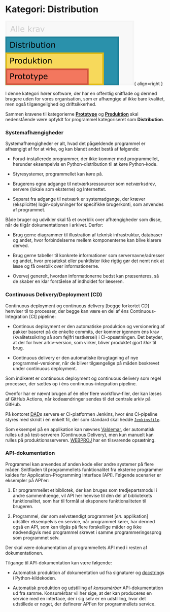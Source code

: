 # Kategori: Distribution

![Illustration af kategorien Distribution](assets/kategorikrav-distribution.png){ align=right }

I denne kategori hører software, der har en offentlig snitflade og dermed
brugere uden for vores organisation, som er afhængige af ikke bare kvalitet,
men også tilgængelighed og driftsikkerhed.

Sammen kravene til kategorierne **[Prototype](prototype.md)** og **[Produktion](produktion.md)**
skal nedenstående være opfyldt for programmel kategoriseret
som **Distribution**.


### Systemafhængigheder

Systemafhængigheder er alt, hvad det pågældende programmel er afhængigt af for
at virke, og kan blandt andet bestå af følgende:

*   Forud-installerede programmer, der ikke kommer med programmellet, herunder
    eksempelvis en Python-distribution til at køre Python-kode.

*   Styresystemer, programmellet kan køre på.

*   Brugerens egne adgange til netværksressourcer som netværksdrev, servere
    (lokale som eksterne) og Internettet.

*   Separat fra adgange til netværk er systemadgange, der kræver
    (eksplicitte) login-oplysninger for specifikke brugerkonti, som anvendes af
    programmet.


Både bruger og udvikler skal få et overblik over afhængigheder som disse, når de
tilgår dokumentationen i arkivet. Derfor:

*   Brug gerne diagrammer til illustration af teknisk infrastruktur, databaser
    og andet, hvor forbindelserne mellem komponenterne kan blive klarere
    derved.

*   Brug gerne tabeller til konkrete informationer som servernavne/adresser og
    andet, hvor prosatekst eller punktlister ikke rigtig gør det nemt nok at
    læse og få overblik over informationerne.

*   Overvej generelt, hvordan informationerne bedst kan præsenteres, så de
    skaber en klar forståelse af indholdet for læseren.



### Continuous Delivery/Deployment (CD)

Continuous deployment og continuous delivery [begge forkortet CD] henviser til
to processer, der begge kan være en del af éns Continuous-Integration
[CI] pipeline:

*   Continous deployment er den automatiske produktion og versionering af pakker
    baseret på de enkelte commits, der kommer igennem éns krav
    (kvalitetssikring så som fejlfri testkørsel) i CI-opsætningen. Det betyder,
    at der for hver arkiv-version, som virker, bliver produktet gjort *klar*
    til brug.

*   Continuous delivery er den automatiske ibrugtagning af nye
    programmel-versioner, når de bliver tilgængelige på måden beskrevet under
    continuous deployment.

Som indikeret er continuous deployment og continuous delivery som regel
processer, der sættes op i éns continuous-integration pipeline.

Ovenfor har er nævnt brugen af én eller flere workflow-filer, der kan læses af
GitHub Actions, når kodeændringer sendes til det centrale arkiv på GitHub.

På kontoret <abbr title="Datadistribution">DAD</abbr>s servere er CI-platformen
Jenkins, hvor éns CI-pipeline styres med skridt i en enkelt fil, der som
standard skal hedde [`Jenkinsfile`](https://www.jenkins.io/doc/book/pipeline/jenkinsfile/).

Som eksempel på en applikation kan nævnes [Valdemar](https://github.com/SDFIdk/Fikspunkt),
der automatisk rulles ud på test-serveren (Continuous Delivery), men kun manuelt kan rulles på
produktionsserveren. [WEBPROJ](https://github.com/SDFIdk/WEBPROJ) har en tilsvarende opsætning.


### API-dokumentation

Programmel kan anvendes af anden kode eller andre systemer på flere måder.
Snitfladen til programmellets funktionalitet fra eksterne programmer kaldes for
Application-Programming Interface [API]. Følgende scenarier er eksempler på
API'er:

1.  Er programmellet et bibliotek, der kan bruges som tredjepartsmodul i andre
sammenhænge, vil API her henvise til dén del af bibliotekets funktionalitet,
som har til formål at eksponere funktionaliteten til brugeren.

2.  Programmel, der som selvstændigt programmet [*en.* applikation] udstiller
eksempelvis en service, når programmet kører, har dermed også en API, som kan
tilgås på flere forskellige måder og ikke nødvendigvis med programmel skrevet i
samme programmeringssprog som programmet selv.

Der skal være dokumentation af programmellets API med i resten af dokumentationen.

Tilgange til API-dokumentation kan være følgende:

*   Automatisk produktion af dokumentation ud fra signaturer og [docstring][PEP-0257]s i Python-kildekoden.

*   Automatisk produktion og udstilling af *konsumérbar* API-dokumentation ud
    fra samme. Konsumérbar vil her sige, at der kan produceres en service med
    en interface, der i sig selv er en udstilling, hvor det udstillede er
    noget, der definerer API'en for programmellets service.

[PEP-0257]: https://peps.python.org/pep-0257/
